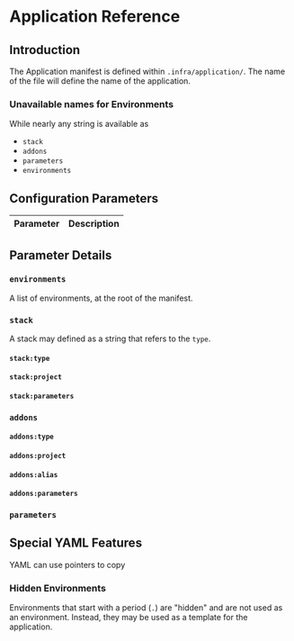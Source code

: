 # Application Reference
## Introduction
The Application manifest is defined within `.infra/application/`.
The name of the file will define the name of the application.

### Unavailable names for Environments
While nearly any string is available as

* `stack`
* `addons`
* `parameters`
* `environments`

## Configuration Parameters

Parameter       | Description
--------------- | --------------------

## Parameter Details

### `environments`
A list of environments, at the root of the manifest.

### `stack`
A stack may defined as a string that refers to the `type`.

#### `stack:type`

#### `stack:project`

#### `stack:parameters`

### `addons`

#### `addons:type`

#### `addons:project`

#### `addons:alias`

#### `addons:parameters`

### `parameters`

## Special YAML Features
YAML can use pointers to copy

### Hidden Environments
Environments that start with a period (`.`) are "hidden" and are not
used as an environment.  Instead, they may be used as a template for
the application.
